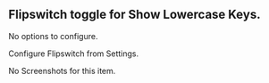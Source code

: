 ## Flipswitch toggle for Show Lowercase Keys.

No options to configure.

Configure Flipswitch from Settings.

No Screenshots for this item.
